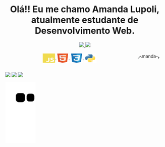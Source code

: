 <div align="center">
<h1> Olá!! Eu me chamo Amanda Lupoli, atualmente estudante de Desenvolvimento Web. </h1>
</div>
<div align="center">
  <a href="https://github.com/Amanda-nlp">
  <img height="170em" src="https://github-readme-stats.vercel.app/api?username=Amanda-nlp&show_icons=true&theme=dracula&include_all_commits=true&count_private=true"/>
  <img height="170em" src="https://github-readme-stats.vercel.app/api/top-langs/?username=Amanda-nlp&layout=compact&langs_count=7&theme=dracula"/>
</div>
<div align="center" style="display: inline_block"><br>
  <img align="center" alt="Amanda-Js" height="30" width="40" src="https://raw.githubusercontent.com/devicons/devicon/master/icons/javascript/javascript-plain.svg">
  <img align="center" alt="Amanda-HTML" height="30" width="40" src="https://raw.githubusercontent.com/devicons/devicon/master/icons/html5/html5-original.svg">
  <img align="center" alt="Amanda-CSS" height="30" width="40" src="https://raw.githubusercontent.com/devicons/devicon/master/icons/css3/css3-original.svg">
  <img align="center" alt="Amanda-Python" height="30" width="40" src="https://raw.githubusercontent.com/devicons/devicon/master/icons/python/python-original.svg">
  <img align="right" alt="Amanda-pic" height="150" style="border-radius:50px;" src="https://c.tenor.com/Z9fDvdzh0bEAAAAd/monsters-inc-sully.gif">  
</div>
  
##

<div> 
  <a href="https://www.linkedin.com/in/amanda-lupoli-3551981b5/" target="_blank"><img src="https://img.shields.io/badge/-LinkedIn-%230077B5?style=for-the-badge&logo=linkedin&logoColor=white" target="_blank"></a> 
    <a href = "mailto:amandalppn@gmail.com"><img src="https://img.shields.io/badge/-Gmail-%23333?style=for-the-badge&logo=gmail&logoColor=white" target="_blank"></a>
  <a href="https://www.instagram.com/amandanlp/" target="_blank"><img src="https://img.shields.io/badge/-Instagram-%23E4405F?style=for-the-badge&logo=instagram&logoColor=white" target="_blank"></a>
  
  ![Snake animation](https://github.com/Amanda-nlp/Amanda-nlp/blob/output/github-contribution-grid-snake.svg)
  </div>
  
  
</div>
